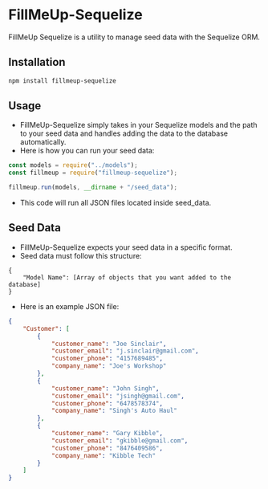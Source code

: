 # FillMeUp-Sequelize

FillMeUp Sequelize is a utility to manage seed data with the Sequelize ORM.

## Installation

```bash
npm install fillmeup-sequelize
```

## Usage

- FillMeUp-Sequelize simply takes in your Sequelize models and the path to your seed data and handles adding the data to the database automatically.
- Here is how you can run your seed data:

```javascript
const models = require("../models");
const fillmeup = require("fillmeup-sequelize");

fillmeup.run(models, __dirname + "/seed_data");
```

- This code will run all JSON files located inside seed_data.

## Seed Data

- FillMeUp-Sequelize expects your seed data in a specific format.
- Seed data must follow this structure:

```
{
	"Model Name": [Array of objects that you want added to the database]
}
```

- Here is an example JSON file:

```json
{
    "Customer": [
        {
            "customer_name": "Joe Sinclair",
            "customer_email": "j.sinclair@gmail.com",
            "customer_phone": "4157689485",
            "company_name": "Joe's Workshop"
        },
        {
            "customer_name": "John Singh",
            "customer_email": "jsingh@gmail.com",
            "customer_phone": "6478578374",
            "company_name": "Singh's Auto Haul"
        },
        {
            "customer_name": "Gary Kibble",
            "customer_email": "gkibble@gmail.com",
            "customer_phone": "8476409586",
            "company_name": "Kibble Tech"
        }
    ]
}
```